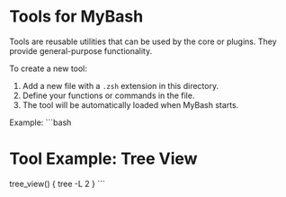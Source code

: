 # Tools for MyBash

Tools are reusable utilities that can be used by the core or plugins. They provide general-purpose functionality.

To create a new tool:
1. Add a new file with a `.zsh` extension in this directory.
2. Define your functions or commands in the file.
3. The tool will be automatically loaded when MyBash starts.

Example:
\`\`\`bash
# Tool Example: Tree View
tree_view() {
    tree -L 2
}
\`\`\`
